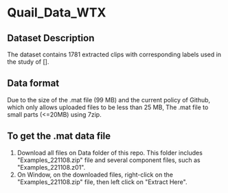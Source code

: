 # Quail_Data_WTX

## Dataset Description
The dataset contains 1781 extracted clips with corresponding labels used in the study of [].


## Data format
Due to the size of the .mat file (99 MB) and the current policy of Github, which only allows uploaded files to be less than 25 MB, The .mat file to small parts (<=20MB) using 7zip. 

## To get the .mat data file
1. Download all files on Data folder of this repo. This folder includes "Examples_221108.zip" file and several component files, such as "Examples_221108.z01".
2. On Window, on the downloaded files, right-click on the "Examples_221108.zip" file, then left click on "Extract Here".


